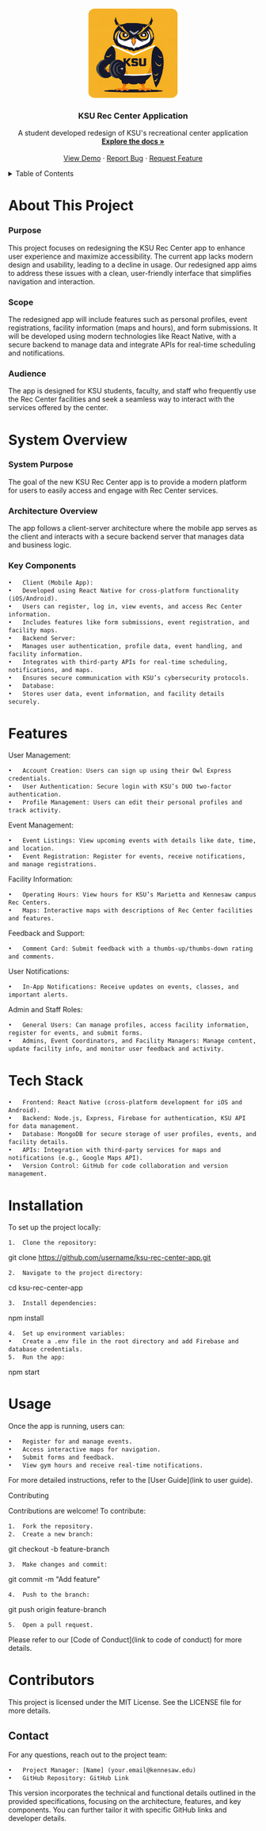 <br />
<div align="center">
  <a href="https://github.com/dennisegonzalez/ksu-rec-center-app">
    <img src="images/RecLogo.png" width="180" height="180"/>
  </a>

  <h3 align="center">KSU Rec Center Application</h3>

  <p align="center">
    A student developed redesign of KSU's recreational center application
    <br />
    <a href="https://github.com/othneildrew/Best-README-Template"><strong>Explore the docs »</strong></a>
    <br />
    <br />
    <a href="https://github.com/othneildrew/Best-README-Template">View Demo</a>
    ·
    <a href="https://github.com/othneildrew/Best-README-Template/issues/new?labels=bug&template=bug-report---.md">Report Bug</a>
    ·
    <a href="https://github.com/othneildrew/Best-README-Template/issues/new?labels=enhancement&template=feature-request---.md">Request Feature</a>
  </p>
</div>



<!-- TABLE OF CONTENTS -->
<details>
  <summary>Table of Contents</summary>
  <ol>
    <li>
      <a href="#about-this-project">About This Project</a>
      <ul>
        <li><a href="#purpose">Purpose</a></li>
	<li><a href="#scope">Scope</a></li>
	<li><a href="#audience">Audience</a></li>
      </ul>
    </li>
    <li>
      <a href="#system-overview">System Overview</a>
      <ul>
        <li><a href="#system-purpose">System Purpose</a></li>
        <li><a href="#architecture-overview">Architecture Overview</a></li>
	<li><a href="#key-components">Key Components</a></li>
      </ul>
    </li>
    <li><a href="#features">Features</a></li>
    <li><a href="#tech-stack">Tech Stack</a></li>
    <li><a href="#installation">Installation</a></li>
    <li><a href="#usage">Usage</a></li>
    <li><a href="#contributors">Contributors</a></li>
    <li><a href="#contact">Contact</a></li>
  </ol>
</details>




# About This Project


### Purpose

This project focuses on redesigning the KSU Rec Center app to enhance user experience and maximize accessibility. The current app lacks modern design and usability, leading to a decline in usage. Our redesigned app aims to address these issues with a clean, user-friendly interface that simplifies navigation and interaction.

### Scope

The redesigned app will include features such as personal profiles, event registrations, facility information (maps and hours), and form submissions. It will be developed using modern technologies like React Native, with a secure backend to manage data and integrate APIs for real-time scheduling and notifications.

### Audience

The app is designed for KSU students, faculty, and staff who frequently use the Rec Center facilities and seek a seamless way to interact with the services offered by the center.




# System Overview

### System Purpose

The goal of the new KSU Rec Center app is to provide a modern platform for users to easily access and engage with Rec Center services.

### Architecture Overview

The app follows a client-server architecture where the mobile app serves as the client and interacts with a secure backend server that manages data and business logic.

### Key Components

	•	Client (Mobile App):
	•	Developed using React Native for cross-platform functionality (iOS/Android).
	•	Users can register, log in, view events, and access Rec Center information.
	•	Includes features like form submissions, event registration, and facility maps.
	•	Backend Server:
	•	Manages user authentication, profile data, event handling, and facility information.
	•	Integrates with third-party APIs for real-time scheduling, notifications, and maps.
	•	Ensures secure communication with KSU’s cybersecurity protocols.
	•	Database:
	•	Stores user data, event information, and facility details securely.




# Features

User Management:

	•	Account Creation: Users can sign up using their Owl Express credentials.
	•	User Authentication: Secure login with KSU’s DUO two-factor authentication.
	•	Profile Management: Users can edit their personal profiles and track activity.

Event Management:

	•	Event Listings: View upcoming events with details like date, time, and location.
	•	Event Registration: Register for events, receive notifications, and manage registrations.

Facility Information:

	•	Operating Hours: View hours for KSU’s Marietta and Kennesaw campus Rec Centers.
	•	Maps: Interactive maps with descriptions of Rec Center facilities and features.

Feedback and Support:

	•	Comment Card: Submit feedback with a thumbs-up/thumbs-down rating and comments.

User Notifications:

	•	In-App Notifications: Receive updates on events, classes, and important alerts.

Admin and Staff Roles:

	•	General Users: Can manage profiles, access facility information, register for events, and submit forms.
	•	Admins, Event Coordinators, and Facility Managers: Manage content, update facility info, and monitor user feedback and activity.




# Tech Stack

	•	Frontend: React Native (cross-platform development for iOS and Android).
	•	Backend: Node.js, Express, Firebase for authentication, KSU API for data management.
	•	Database: MongoDB for secure storage of user profiles, events, and facility details.
	•	APIs: Integration with third-party services for maps and notifications (e.g., Google Maps API).
	•	Version Control: GitHub for code collaboration and version management.




# Installation

To set up the project locally:

	1.	Clone the repository:

git clone https://github.com/username/ksu-rec-center-app.git


	2.	Navigate to the project directory:

cd ksu-rec-center-app


	3.	Install dependencies:

npm install


	4.	Set up environment variables:
	•	Create a .env file in the root directory and add Firebase and database credentials.
	5.	Run the app:

npm start




# Usage

Once the app is running, users can:

	•	Register for and manage events.
	•	Access interactive maps for navigation.
	•	Submit forms and feedback.
	•	View gym hours and receive real-time notifications.

For more detailed instructions, refer to the [User Guide](link to user guide).

Contributing

Contributions are welcome! To contribute:

	1.	Fork the repository.
	2.	Create a new branch:

git checkout -b feature-branch


	3.	Make changes and commit:

git commit -m "Add feature"


	4.	Push to the branch:

git push origin feature-branch


	5.	Open a pull request.

Please refer to our [Code of Conduct](link to code of conduct) for more details.




# Contributors

This project is licensed under the MIT License. See the LICENSE file for more details.

## Contact

For any questions, reach out to the project team:

	•	Project Manager: [Name] (your.email@kennesaw.edu)
	•	GitHub Repository: GitHub Link

This version incorporates the technical and functional details outlined in the provided specifications, focusing on the architecture, features, and key components. You can further tailor it with specific GitHub links and developer details.
